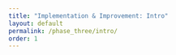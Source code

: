 ```yaml
---
title: "Implementation & Improvement: Intro"
layout: default
permalink: /phase_three/intro/
order: 1
---
```

